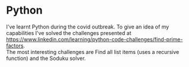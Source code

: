 # Python
I've learnt Python during the covid outbreak. To give an idea of my capabilities I've solved the challenges presented at https://www.linkedin.com/learning/python-code-challenges/find-prime-factors. \
The most interesting challenges are Find all list items (uses a recursive function) and the Soduku solver.
